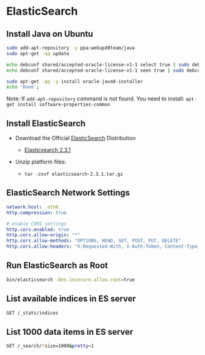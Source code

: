 # ElasticSearch


## Install Java on Ubuntu
```bash
sudo add-apt-repository -y ppa:webupd8team/java
sudo apt-get -qq update

echo debconf shared/accepted-oracle-license-v1-1 select true | sudo debconf-set-selections
echo debconf shared/accepted-oracle-license-v1-1 seen true | sudo debconf-set-selections

sudo apt-get -qq -y install oracle-java8-installer
echo 'Done';

```

Note: If ```add-apt-repository``` command is not found. You need to install: ```apt-get install software-properties-common```

## Install ElasticSearch

* Download the Official [ElasticSearch](https://www.elastic.co/downloads/elasticsearch) Distribution
	- [Elasticsearch 2.3.1](https://download.elastic.co/elasticsearch/release/org/elasticsearch/distribution/tar/elasticsearch/2.3.1/elasticsearch-2.3.1.tar.gz)

* Unzip platform files: 
	- ```tar -zxvf elasticsearch-2.3.1.tar.gz```


## ElasticSearch Network Settings

```yaml
network.host: _eth0_
http.compression: true

# enable CORS settings
http.cors.enabled: true
http.cors.allow-origin: "*"
http.cors.allow-methods: "OPTIONS, HEAD, GET, POST, PUT, DELETE"
http.cors.allow-headers: "X-Requested-With, X-Auth-Token, Content-Type, Content-Lenght, Authorization"

```

## Run ElasticSearch as Root

```bash
bin/elasticsearch -Des.insecure.allow.root=true
```

## List available indices in ES server

```bash 
GET /_stats/indices
```

## List 1000 data items in ES server

```bash
GET /_search/?size=1000&pretty=1
```
